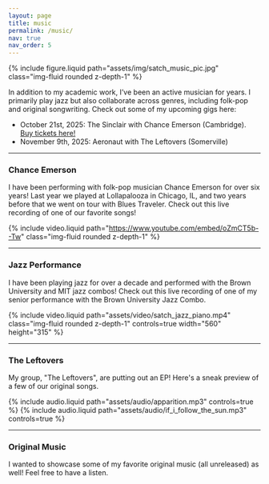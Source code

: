 ```yaml
---
layout: page
title: music
permalink: /music/
nav: true
nav_order: 5
---
```


<div class="row">
  <div class="col-sm-4">
    {% include figure.liquid path="assets/img/satch_music_pic.jpg" class="img-fluid rounded z-depth-1" %}
  </div>
  <div class="col-sm-8">
    <p>In addition to my academic work, I’ve been an active musician for years. I primarily play jazz but also collaborate across genres, including folk-pop and original songwriting. Check out some of my upcoming gigs here:</p>
    <ul>
      <li>October 21st, 2025: The Sinclair with Chance Emerson (Cambridge). <a href="https://www.bandsintown.com/e/1036262687?app_id=supertape_f8c3f1a149aaaa4bbd96c837182b1e3e&came_from=706&utm_medium=api&utm_source=public_api&utm_campaign=event" target="_blank">Buy tickets here!</a></li>
      <li>November 9th, 2025: Aeronaut with The Leftovers (Somerville)</li>
    </ul>
  </div>
</div>

---

### Chance Emerson

I have been performing with folk-pop musician Chance Emerson for over six years! Last year we played at Lollapalooza in Chicago, IL, and two years before that we went on tour with Blues Traveler. Check out this live recording of one of our favorite songs!

{% include video.liquid path="https://www.youtube.com/embed/oZmCT5b--Tw" class="img-fluid rounded z-depth-1" %}

---

### Jazz Performance

I have been playing jazz for over a decade and performed with the Brown University and MIT jazz combos! Check out this live recording of one of my senior performance with the Brown University Jazz Combo.

{% include video.liquid path="assets/video/satch_jazz_piano.mp4" class="img-fluid rounded z-depth-1" controls=true width="560" height="315" %}

---

### The Leftovers

My group, "The Leftovers", are putting out an EP! Here's a sneak preview of a few of our original songs.

{% include audio.liquid path="assets/audio/apparition.mp3" controls=true %}
{% include audio.liquid path="assets/audio/if_i_follow_the_sun.mp3" controls=true %}

---

### Original Music

I wanted to showcase some of my favorite original music (all unreleased) as well! Feel free to have a listen.
